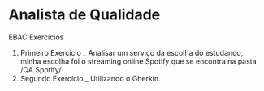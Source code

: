 # Analista de Qualidade 
 EBAC Exercícios

 1. Primeiro Exercício _ Analisar um serviço da escolha do estudando, minha escolha foi o streaming online Spotify que se encontra na pasta /QA Spotify/
 2. Segundo Exercício _ Utilizando o Gherkin.
